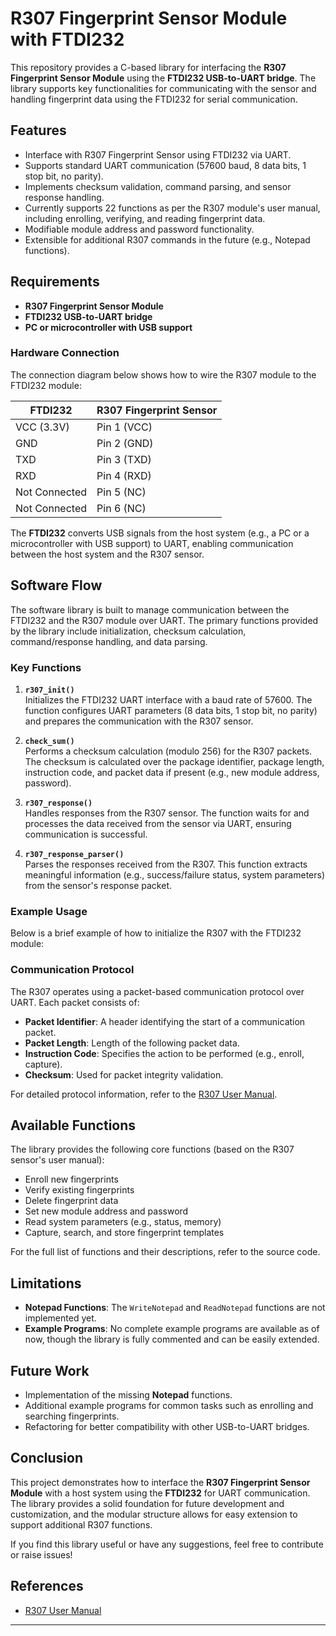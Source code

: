 # R307 Fingerprint Sensor Module with FTDI232

This repository provides a C-based library for interfacing the **R307 Fingerprint Sensor Module** using the **FTDI232 USB-to-UART bridge**. The library supports key functionalities for communicating with the sensor and handling fingerprint data using the FTDI232 for serial communication.

## Features
- Interface with R307 Fingerprint Sensor using FTDI232 via UART.
- Supports standard UART communication (57600 baud, 8 data bits, 1 stop bit, no parity).
- Implements checksum validation, command parsing, and sensor response handling.
- Currently supports 22 functions as per the R307 module's user manual, including enrolling, verifying, and reading fingerprint data.
- Modifiable module address and password functionality.
- Extensible for additional R307 commands in the future (e.g., Notepad functions).

## Requirements
- **R307 Fingerprint Sensor Module**  
- **FTDI232 USB-to-UART bridge**
- **PC or microcontroller with USB support**

### Hardware Connection

The connection diagram below shows how to wire the R307 module to the FTDI232 module:

| **FTDI232**  | **R307 Fingerprint Sensor** |
|--------------|-----------------------------|
| VCC (3.3V)   | Pin 1 (VCC)                 |
| GND          | Pin 2 (GND)                 |
| TXD          | Pin 3 (TXD)                 |
| RXD          | Pin 4 (RXD)                 |
| Not Connected| Pin 5 (NC)                  |
| Not Connected| Pin 6 (NC)                  |

The **FTDI232** converts USB signals from the host system (e.g., a PC or a microcontroller with USB support) to UART, enabling communication between the host system and the R307 sensor.

## Software Flow

The software library is built to manage communication between the FTDI232 and the R307 module over UART. The primary functions provided by the library include initialization, checksum calculation, command/response handling, and data parsing.

### Key Functions

1. **`r307_init()`**  
   Initializes the FTDI232 UART interface with a baud rate of 57600. The function configures UART parameters (8 data bits, 1 stop bit, no parity) and prepares the communication with the R307 sensor.

2. **`check_sum()`**  
   Performs a checksum calculation (modulo 256) for the R307 packets. The checksum is calculated over the package identifier, package length, instruction code, and packet data if present (e.g., new module address, password).

3. **`r307_response()`**  
   Handles responses from the R307 sensor. The function waits for and processes the data received from the sensor via UART, ensuring communication is successful.

4. **`r307_response_parser()`**  
   Parses the responses received from the R307. This function extracts meaningful information (e.g., success/failure status, system parameters) from the sensor's response packet.

### Example Usage
Below is a brief example of how to initialize the R307 with the FTDI232 module:

### Communication Protocol
The R307 operates using a packet-based communication protocol over UART. Each packet consists of:
- **Packet Identifier**: A header identifying the start of a communication packet.
- **Packet Length**: Length of the following packet data.
- **Instruction Code**: Specifies the action to be performed (e.g., enroll, capture).
- **Checksum**: Used for packet integrity validation.

For detailed protocol information, refer to the [R307 User Manual](https://www.openhacks.com/uploadsproductos/r307_fingerprint_module_user_manual.pdf).

## Available Functions
The library provides the following core functions (based on the R307 sensor's user manual):
- Enroll new fingerprints
- Verify existing fingerprints
- Delete fingerprint data
- Set new module address and password
- Read system parameters (e.g., status, memory)
- Capture, search, and store fingerprint templates

For the full list of functions and their descriptions, refer to the source code.

## Limitations
- **Notepad Functions**: The `WriteNotepad` and `ReadNotepad` functions are not implemented yet.
- **Example Programs**: No complete example programs are available as of now, though the library is fully commented and can be easily extended.

## Future Work
- Implementation of the missing **Notepad** functions.
- Additional example programs for common tasks such as enrolling and searching fingerprints.
- Refactoring for better compatibility with other USB-to-UART bridges.

## Conclusion
This project demonstrates how to interface the **R307 Fingerprint Sensor Module** with a host system using the **FTDI232** for UART communication. The library provides a solid foundation for future development and customization, and the modular structure allows for easy extension to support additional R307 functions.

If you find this library useful or have any suggestions, feel free to contribute or raise issues!

## References
- [R307 User Manual](https://www.openhacks.com/uploadsproductos/r307_fingerprint_module_user_manual.pdf)

---
